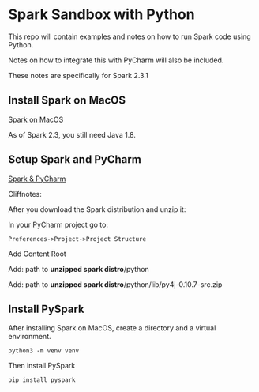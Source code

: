 # Spark Sandbox with Python

This repo will contain examples and notes on how to run Spark code using Python.

Notes on how to integrate this with PyCharm will also be included.

These notes are specifically for Spark 2.3.1


## Install Spark on MacOS
[Spark on MacOS](https://medium.com/luckspark/installing-spark-2-3-0-on-macos-high-sierra-276a127b8b85)

As of Spark 2.3, you still need Java 1.8.



## Setup Spark and PyCharm

[Spark & PyCharm](https://www.pavanpkulkarni.com/blog/12-pyspark-in-pycharm/)

Cliffnotes:

After you download the Spark distribution and unzip it:

In your PyCharm project go to:

```Preferences->Project->Project Structure```

Add Content Root

Add: path to **unzipped spark distro**/python

Add: path to **unzipped spark distro**/python/lib/py4j-0.10.7-src.zip



## Install PySpark

After installing Spark on MacOS, create a directory and a virtual environment.

```python3 -m venv venv```

Then install PySpark

```pip install pyspark```


